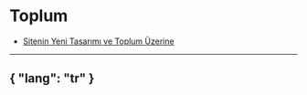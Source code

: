 # Toplum

- [Sitenin Yeni Tasarımı ve Toplum Üzerine](/gönderiler/2024/03/tasarım-toplum)



---
{
    "lang": "tr"
}
---

